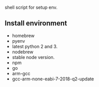 shell script for setup env.

## Install environment
- homebrew
- pyenv
 - latest python 2 and 3.
- nodebrew
 - stable node version.
 - npm
- go
- arm-gcc
 - gcc-arm-none-eabi-7-2018-q2-update
 
